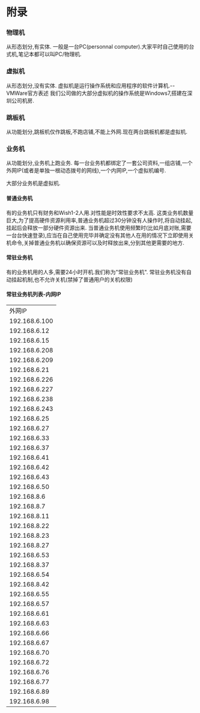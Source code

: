 # 附录

### 物理机
从形态划分,有实体.
一般是一台PC(personnal computer).大家平时自己使用的台式机,笔记本都可以叫PC/物理机.

### 虚拟机
从形态划分,没有实体.
虚拟机是运行操作系统和应用程序的软件计算机.--VMWare官方表述
我们公司做的大部分虚拟机的操作系统是Windows7,搭建在深圳公司机房.

### 跳板机
从功能划分,跳板机仅作跳板,不跑店铺,不能上外网.现在两台跳板机都是虚拟机.

### 业务机
从功能划分,业务机上跑业务.
每一台业务机都绑定了一套公司资料,一组店铺,一个外网IP(或者是单独一根动态拨号的网线),一个内网IP,一个虚拟机编号.

大部分业务机是虚拟机.

#### 普通业务机
有的业务机只有财务和Wish1-2人用.对性能是时效性要求不太高.
这类业务机数量巨大,为了提高硬件资源利用率,普通业务机超过30分钟没有人操作时,将自动挂起,挂起后会释放一部分硬件资源出来.
当普通业务机使用频繁时(比如月底对账,需要一台台快速登录),应当在自己使用完毕并确定没有其他人在用的情况下立即使用关机命令,关掉普通业务机以确保资源可以及时释放出来,分到其他更需要的地方.


#### 常驻业务机
有的业务机用的人多,需要24小时开机.我们称为"常驻业务机".
常驻业务机没有自动挂起机制,也不允许关机(禁掉了普通用户的关机权限)


#### 常驻业务机列表-内网IP
<table>
    <tr><td>外网IP</td></tr>
	<tr><td>192.168.6.100</td></tr>
	<tr><td>192.168.6.12</td></tr>
	<tr><td>192.168.6.15</td></tr>
	<tr><td>192.168.6.208</td></tr>
	<tr><td>192.168.6.209</td></tr>
	<tr><td>192.168.6.21</td></tr>
	<tr><td>192.168.6.226</td></tr>
	<tr><td>192.168.6.227</td></tr>
	<tr><td>192.168.6.238</td></tr>
	<tr><td>192.168.6.243</td></tr>
	<tr><td>192.168.6.25</td></tr>
	<tr><td>192.168.6.27</td></tr>
	<tr><td>192.168.6.33</td></tr>
	<tr><td>192.168.6.37</td></tr>
	<tr><td>192.168.6.41</td></tr>
	<tr><td>192.168.6.42</td></tr>
	<tr><td>192.168.6.43</td></tr>
	<tr><td>192.168.6.50</td></tr>
	<tr><td>192.168.8.6</td></tr>
	<tr><td>192.168.8.7</td></tr>
	<tr><td>192.168.8.11</td></tr>
	<tr><td>192.168.8.22</td></tr>
	<tr><td>192.168.8.23</td></tr>
	<tr><td>192.168.8.27</td></tr>
	<tr><td>192.168.6.53</td></tr>
	<tr><td>192.168.8.37</td></tr>
	<tr><td>192.168.6.54</td></tr>
	<tr><td>192.168.8.42</td></tr>
	<tr><td>192.168.6.55</td></tr>
	<tr><td>192.168.6.57</td></tr>
	<tr><td>192.168.6.61</td></tr>
	<tr><td>192.168.6.63</td></tr>
	<tr><td>192.168.6.66</td></tr>
	<tr><td>192.168.6.67</td></tr>
	<tr><td>192.168.6.70</td></tr>
	<tr><td>192.168.6.72</td></tr>
	<tr><td>192.168.6.76</td></tr>
	<tr><td>192.168.6.77</td></tr>
	<tr><td>192.168.6.89</td></tr>
	<tr><td>192.168.6.98</td></tr>
</table>

